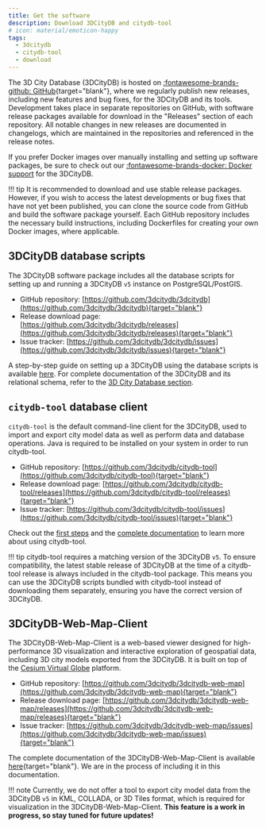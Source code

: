 ```yaml
---
title: Get the software
description: Download 3DCityDB and citydb-tool
# icon: material/emoticon-happy
tags:
  - 3dcitydb
  - citydb-tool
  - download
---
```


The 3D City Database (3DCityDB) is hosted on [:fontawesome-brands-github: GitHub](https://github.com/3dcitydb){target="blank"}, where we
regularly publish new releases, including new features and bug fixes, for the 3DCityDB and its tools. Development takes
place in separate repositories on GitHub, with software release packages available for download in the "Releases"
section of each repository. All notable changes in new releases are documented in changelogs, which are maintained
in the repositories and referenced in the release notes.

If you prefer Docker images over manually installing and setting up software packages, be sure to check out our
[:fontawesome-brands-docker: Docker support](first-steps/docker.md) for the 3DCityDB.

!!! tip
    It is recommended to download and use stable release packages. However, if you wish to access the latest developments or
    bug fixes that have not yet been published, you can clone the source code from GitHub and build the software package
    yourself. Each GitHub repository includes the necessary build instructions, including Dockerfiles for creating your own
    Docker images, where applicable.

## 3DCityDB database scripts

The 3DCityDB software package includes all the database scripts for setting up and running a 3DCityDB `v5` instance on
PostgreSQL/PostGIS.

- GitHub repository: [https://github.com/3dcitydb/3dcitydb](https://github.com/3dcitydb/3dcitydb){target="blank"}
- Release download page: [https://github.com/3dcitydb/3dcitydb/releases](https://github.com/3dcitydb/3dcitydb/releases){target="blank"}
- Issue tracker: [https://github.com/3dcitydb/3dcitydb/issues](https://github.com/3dcitydb/3dcitydb/issues){target="blank"}

A step-by-step guide on setting up a 3DCityDB using the database scripts is available [here](first-steps/setup.md).
For complete documentation of the 3DCityDB and its relational schema, refer to the [3D City Database section](3dcitydb/index.md).

## `citydb-tool` database client

`citydb-tool` is the default command-line client for the 3DCityDB, used to import and export city model data as well as
perform data and database operations. Java is required to be installed on your system in order to run citydb-tool.

- GitHub repository: [https://github.com/3dcitydb/citydb-tool](https://github.com/3dcitydb/citydb-tool){target="blank"}
- Release download page: [https://github.com/3dcitydb/citydb-tool/releases](https://github.com/3dcitydb/citydb-tool/releases){target="blank"}
- Issue tracker: [https://github.com/3dcitydb/citydb-tool/issues](https://github.com/3dcitydb/citydb-tool/issues){target="blank"}

Check out the [first steps](first-steps/citydb-tool.md) and the [complete documentation](citydb-tool/index.md) to learn
more about using citydb-tool.

!!! tip
    citydb-tool requires a matching version of the 3DCityDB `v5`. To ensure compatibility, the latest stable release of 3DCityDB
    at the time of a citydb-tool release is always included in the citydb-tool package. This means you can use the 3DCityDB
    scripts bundled with citydb-tool instead of downloading them separately, ensuring you have the correct version of
    3DCityDB.

## 3DCityDB-Web-Map-Client

The 3DCityDB-Web-Map-Client is a web-based viewer designed for high-performance 3D visualization and interactive
exploration of geospatial data, including 3D city models exported from the 3DCityDB. It is built on top of the
[Cesium Virtual Globe](https://cesium.com/) platform.

- GitHub repository: [https://github.com/3dcitydb/3dcitydb-web-map](https://github.com/3dcitydb/3dcitydb-web-map){target="blank"}
- Release download page: [https://github.com/3dcitydb/3dcitydb-web-map/releases](https://github.com/3dcitydb/3dcitydb-web-map/releases){target="blank"}
- Issue tracker: [https://github.com/3dcitydb/3dcitydb-web-map/issues](https://github.com/3dcitydb/3dcitydb-web-map/issues){target="blank"}

The complete documentation of the 3DCityDB-Web-Map-Client is available
[here](https://3dcitydb-docs.readthedocs.io/en/latest/webmap/index.html){target="blank"}. We are in the process of
including it in this documentation.

!!! note
    Currently, we do not offer a tool to export city model data from the 3DCityDB `v5` in KML, COLLADA, or 3D Tiles
    format, which is required for visualization in the 3DCityDB-Web-Map-Client. **This feature is a work in progress, so stay
    tuned for future updates!**
